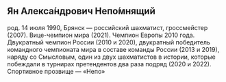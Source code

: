 ## Ян Алекса́ндрович Непо́мнящий 

род. 14 июля 1990, Брянск — российский шахматист, гроссмейстер (2007). Вице-чемпион мира (2021). Чемпион Европы 2010 года. Двукратный чемпион России (2010 и 2020), двукратный победитель командного чемпионата мира в составе команды России (2013 и 2019), наряду со Смысловым, один из двух шахматистов в истории, которые побеждали в турнирах претендентов два раза подряд (2020 и 2022). Спортивное прозвище — «Непо»

